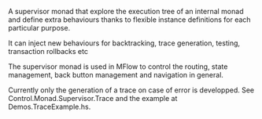A supervisor monad that explore the execution tree of an internal monad and define extra behaviours
thanks to flexible instance definitions for each particular purpose.

It can inject new behaviours for backtracking, trace generation, testing, transaction rollbacks etc

The supervisor monad is used in MFlow to control the routing, state management, back  button management and navigation in general.

Currently only the generation of a trace on case of error is developped. See Control.Monad.Supervisor.Trace
and the example at Demos.TraceExample.hs.

